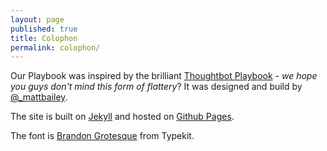 ```yaml
---
layout: page
published: true
title: Colophon
permalink: colophon/
---
```


Our Playbook was inspired by the brilliant [Thoughtbot Playbook](http://playbook.thoughtbot.com/) - *we hope you guys don't mind this form of flattery*? It was designed and build by [@_mattbailey](http://www.twitter.com/_mattbailey).

The site is built on [Jekyll](http://jekyllrb.com/) and hosted on [Github Pages](http://pages.github.com/).

The font is [Brandon Grotesque](https://typekit.com/fonts/brandon-grotesque) from Typekit.